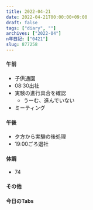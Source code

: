 ```yaml
---
title: 2022-04-21
date: 2022-04-21T00:00:00+09:00
draft: false
tags: ["diary", ""]
archives: ["2022-04"]
n年日記: ["0421"]
slug: 877258
---
```

#### 午前
- 子供通園
- 08:30出社
- 実験の進行具合を確認
  - うーむ、進んでいない
- ミーティング
#### 午後
- 夕方から実験の後処理
- 19:00ごろ退社
#### 体調
- 74
#### その他
#### 今日のTabs